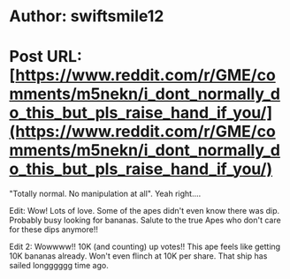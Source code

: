 # Author: swiftsmile12
# Post URL: [https://www.reddit.com/r/GME/comments/m5nekn/i_dont_normally_do_this_but_pls_raise_hand_if_you/](https://www.reddit.com/r/GME/comments/m5nekn/i_dont_normally_do_this_but_pls_raise_hand_if_you/)


"Totally normal. No manipulation at all". Yeah right....

Edit: Wow! Lots of love. Some of the apes didn't even know there was dip. Probably busy looking for bananas. Salute to the true Apes who don't care for these dips anymore!!

Edit 2: Wowwww!! 10K (and counting) up votes!! This ape feels like getting 10K bananas already. Won't even flinch at 10K per share. That ship has sailed longggggg time ago.